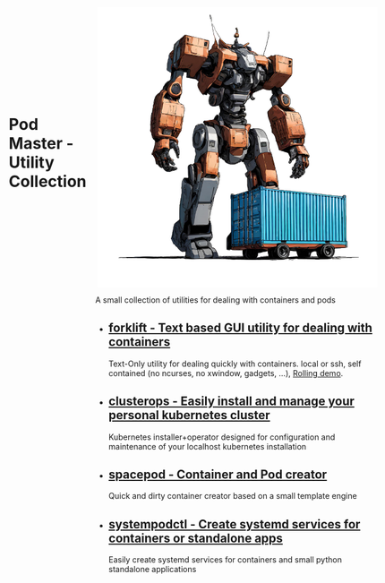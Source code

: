 <div style="display: flex; flex-direction: row-reverse; align-items: center;">
  <img src="https://raw.githubusercontent.com/andreabenini/podmaster/main/logo.png" alt="Project Icon" style="margin-left: 20px;">
  
# Pod Master - Utility Collection
</div>

A small collection of utilities for dealing with containers and pods

- ## [forklift - Text based GUI utility for dealing with containers](https://github.com/andreabenini/podmaster/tree/main/forklift)
    Text-Only utility for dealing quickly with containers. local or ssh, self contained (no ncurses, no xwindow, gadgets, ...),
    [Rolling demo](https://github.com/andreabenini/podmaster/assets/9632086/198ac4c7-416a-4217-89c6-4eea30e46561).

- ## [clusterops - Easily install and manage your personal kubernetes cluster](https://github.com/andreabenini/podmaster/tree/main/clusterops)
    Kubernetes installer+operator designed for configuration and maintenance of your localhost kubernetes installation

- ## [spacepod - Container and Pod creator](https://github.com/andreabenini/podmaster/tree/main/spacepod/)
    Quick and dirty container creator based on a small template engine

- ## [systempodctl - Create systemd services for containers or standalone apps](https://github.com/andreabenini/podmaster/tree/main/systempodctl/)
    Easily create systemd services for containers and small python standalone applications
